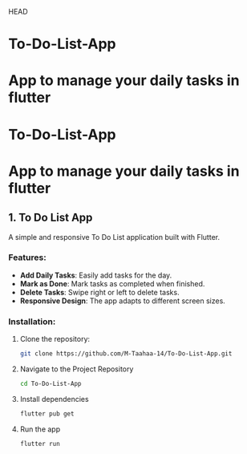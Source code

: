 HEAD
# To-Do-List-App
App to manage your daily tasks in flutter
=======
# To-Do-List-App
App to manage your daily tasks in flutter
=======
## 1. To Do List App

A simple and responsive To Do List application built with Flutter.

### Features:
- **Add Daily Tasks**: Easily add tasks for the day.
- **Mark as Done**: Mark tasks as completed when finished.
- **Delete Tasks**: Swipe right or left to delete tasks.
- **Responsive Design**: The app adapts to different screen sizes.

### Installation:
1. Clone the repository:
   ```bash
   git clone https://github.com/M-Taahaa-14/To-Do-List-App.git

2. Navigate to the Project Repository
   ```bash
   cd To-Do-List-App
   
3. Install dependencies
   ```bash
   flutter pub get

4. Run the app
   ```bash
   flutter run
  
   
